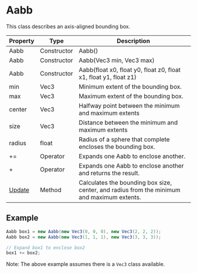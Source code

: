 # Aabb

This class describes an axis-aligned bounding box.

| Property | Type | Description |
| ----- | ----- | ----- |
| Aabb | Constructor | Aabb() |
| Aabb | Constructor | Aabb(Vec3 min, Vec3 max) |
| Aabb | Constructor | Aabb(float x0, float y0, float z0, float x1, float y1, float z1) |
| min | Vec3 | Minimum extent of the bounding box. |
| max | Vec3 | Maximum extent of the bounding box. |
| center | Vec3 | Halfway point between the minimum and maximum extents |
| size | Vec3 | Distance between the minimum and maximum extents |
| radius | float | Radius of a sphere that complete encloses the bounding box. |
| += | Operator | Expands one Aabb to enclose another. |
| + | Operator | Expands one Aabb to enclose another and returns the result. |
| [Update](Aabb_Update.md) | Method | Calculates the bounding box size, center, and radius from the minimum and maximum extents. |

## Example

```csharp
Aabb box1 = new Aabb(new Vec3(0, 0, 0), new Vec3(2, 2, 2));
Aabb box2 = new Aabb(new Vec3(1, 1, 1), new Vec3(3, 3, 3));

// Expand box1 to enclose box2
box1 += box2;
```

Note: The above example assumes there is a `Vec3` class available.